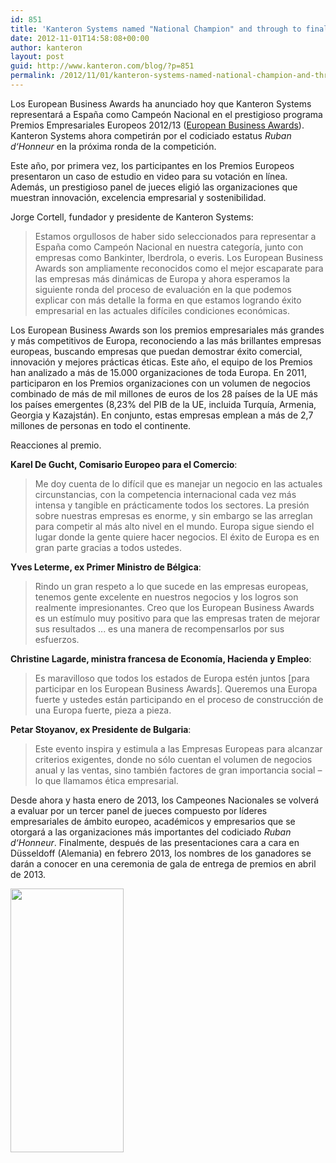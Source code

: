 ```yaml
---
id: 851
title: 'Kanteron Systems named "National Champion" and through to final round of European Business Awards'
date: 2012-11-01T14:58:08+00:00
author: kanteron
layout: post
guid: http://www.kanteron.com/blog/?p=851
permalink: /2012/11/01/kanteron-systems-named-national-champion-and-through-to-final-round-of-european-business-awards/
---
```

Los European Business Awards ha anunciado hoy que Kanteron Systems representará a España como Campeón Nacional en el prestigioso programa Premios Empresariales Europeos 2012/13 (<a title="http://www.businessawardseurope.com" href="http://www.businessawardseurope.com" target="_blank">European Business Awards</a>). Kanteron Systems ahora competirán por el codiciado estatus _Ruban d‘Honneur_ en la próxima ronda de la competición.

Este año, por primera vez, los participantes en los Premios Europeos presentaron un caso de estudio en video para su votación en línea. Además, un prestigioso panel de jueces eligió las organizaciones que muestran innovación, excelencia empresarial y sostenibilidad.

Jorge Cortell, fundador y presidente de Kanteron Systems:

> Estamos orgullosos de haber sido seleccionados para representar a España como Campeón Nacional en nuestra categoría, junto con empresas como Bankinter, Iberdrola, o everis. Los European Business Awards son ampliamente reconocidos como el mejor escaparate para las empresas más dinámicas de Europa y ahora esperamos la siguiente ronda del proceso de evaluación en la que podemos explicar con más detalle la forma en que estamos logrando éxito empresarial en las actuales difíciles condiciones económicas.

Los European Business Awards son los premios empresariales más grandes y más competitivos de Europa, reconociendo a las más brillantes empresas europeas, buscando empresas que puedan demostrar éxito comercial, innovación y mejores prácticas éticas. Este año, el equipo de los Premios han analizado a más de 15.000 organizaciones de toda Europa. En 2011, participaron en los Premios organizaciones con un volumen de negocios combinado de más de mil millones de euros de los 28 países de la UE más los países emergentes (8,23% del PIB de la UE, incluida Turquía, Armenia, Georgia y Kazajstán). En conjunto, estas empresas emplean a más de 2,7 millones de personas en todo el continente.

Reacciones al premio.

**Karel De Gucht, Comisario Europeo para el Comercio**:

> Me doy cuenta de lo difícil que es manejar un negocio en las actuales circunstancias, con la competencia internacional cada vez más intensa y tangible en prácticamente todos los sectores. La presión sobre nuestras empresas es enorme, y sin embargo se las arreglan para competir al más alto nivel en el mundo. Europa sigue siendo el lugar donde la gente quiere hacer negocios. El éxito de Europa es en gran parte gracias a todos ustedes.

**Yves Leterme, ex Primer Ministro de Bélgica**:

> Rindo un gran respeto a lo que sucede en las empresas europeas, tenemos gente excelente en nuestros negocios y los logros son realmente impresionantes. Creo que los European Business Awards es un estímulo muy positivo para que las empresas traten de mejorar sus resultados ... es una manera de recompensarlos por sus esfuerzos.

**Christine Lagarde, ministra francesa de Economía, Hacienda y Empleo**:

> Es maravilloso que todos los estados de Europa estén juntos [para participar en los European Business Awards]. Queremos una Europa fuerte y ustedes están participando en el proceso de construcción de una Europa fuerte, pieza a pieza.

**Petar Stoyanov, ex Presidente de Bulgaria**:

> Este evento inspira y estimula a las Empresas Europeas para alcanzar criterios exigentes, donde no sólo cuentan el volumen de negocios anual y las ventas, sino también factores de gran importancia social – lo que llamamos ética empresarial.

Desde ahora y hasta enero de 2013, los Campeones Nacionales se volverá a evaluar por un tercer panel de jueces compuesto por líderes empresariales de ámbito europeo, académicos y empresarios que se otorgará a las organizaciones más importantes del codiciado _Ruban d‘Honneur_. Finalmente, después de las presentaciones cara a cara en Düsseldoff (Alemania) en febrero 2013, los nombres de los ganadores se darán a conocer en una ceremonia de gala de entrega de premios en abril de 2013.

<a href="http://www.kanteron.com/blog/entrepreneurship/2012/11/kanteron-systems-named-national-champion-and-through-to-final-round-of-european-business-awards/attachment/eba_national-champ_logo-2012-13/" rel="attachment wp-att-852"><img class="aligncenter" title="EBA_National Champ_Logo 2012-13" src="http://blog.kanteron.com/es/wp-content/uploads/sites/2/2012/11/EBA_National-Champ_Logo-2012-13.png" alt="" width="181" height="422" /></a>